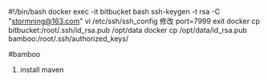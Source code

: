 #!/bin/bash
docker exec -it bitbucket bash
ssh-keygen -t rsa -C "stormning@163.com"
vi /etc/ssh/ssh_config
修改 port=7999
exit
docker cp bitbucket:/root/.ssh/id_rsa.pub /opt/data
docker cp /opt/data/id_rsa.pub bamboo:/root/.ssh/authorized_keys/



#bamboo
1. install maven